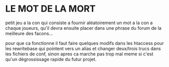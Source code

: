 # LE MOT DE LA MORT

petit jeu a la con qui consiste a fournir aléatoirement un mot a la con
a chaque joueurs, qu'il devra ensuite placer dans une phrase du forum de 
la meilleure des facons...


pour que ca fonctionne il faut faire quelques modifs dans les htaccess pour les 
rewritebase qui pointent vers un alias et changer deux/trois trucs dans les 
fichiers de conf, sinon apres ca marche pas trop mal meme si c'est qu'un 
dégrossissage rapide du futur projet.


